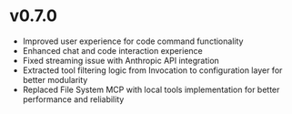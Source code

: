 # v0.7.0

- Improved user experience for code command functionality
- Enhanced chat and code interaction experience
- Fixed streaming issue with Anthropic API integration
- Extracted tool filtering logic from Invocation to configuration layer for better modularity
- Replaced File System MCP with local tools implementation for better performance and reliability
